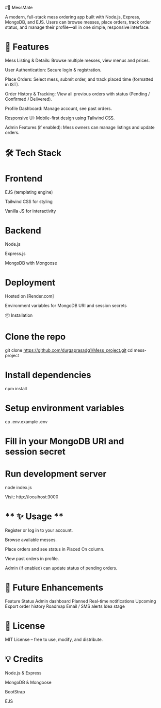 #🥘 MessMate 

A modern, full-stack mess ordering app built with Node.js, Express, MongoDB, and EJS.
Users can browse messes, place orders, track order status, and manage their profile—all in one simple, responsive interface.

# 🚀 Features 

Mess Listing & Details: Browse multiple messes, view menus and prices.

User Authentication: Secure login & registration.

Place Orders: Select mess, submit order, and track placed time (formatted in IST).

Order History & Tracking: View all previous orders with status (Pending / Confirmed / Delivered).

Profile Dashboard: Manage account, see past orders.

Responsive UI: Mobile-first design using Tailwind CSS.

Admin Features (if enabled): Mess owners can manage listings and update orders.

# 🛠️ Tech Stack 

# Frontend

EJS (templating engine)

Tailwind CSS for styling

Vanilla JS for interactivity

# Backend

Node.js

Express.js

MongoDB with Mongoose

# Deployment

Hosted on [Render.com]

Environment variables for MongoDB URI and session secrets

📦 Installation
# Clone the repo
git clone https://github.com/durgaprasadg1/Mess_project.git
cd mess-project

# Install dependencies
npm install

# Setup environment variables
cp .env.example .env
# Fill in your MongoDB URI and session secret

# Run development server
node index.js


Visit: http://localhost:3000

 # ** ✨ Usage **
 

Register or log in to your account.

Browse available messes.

Place orders and see status in Placed On column.

View past orders in profile.

Admin (if enabled) can update status of pending orders.

# 🎯 Future Enhancements 
Feature	Status
Admin dashboard	Planned
Real-time notifications	Upcoming
Export order history	Roadmap
Email / SMS alerts	Idea stage
# 📄 License

MIT License – free to use, modify, and distribute.

# 💡 Credits

Node.js & Express

MongoDB & Mongoose

BootStrap 

EJS
